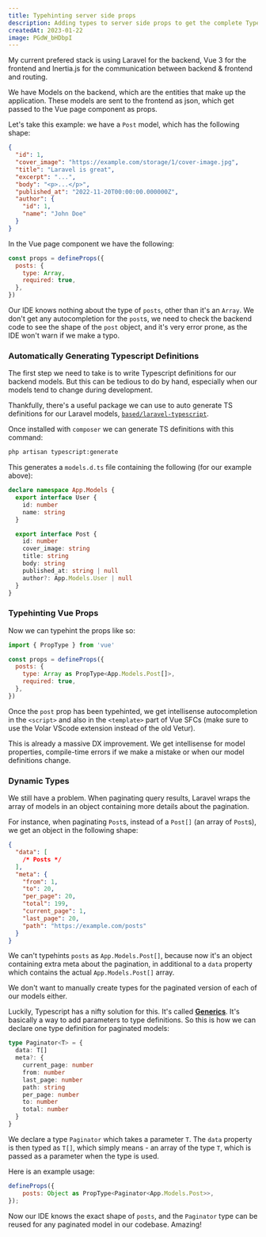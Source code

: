 ```yaml
---
title: Typehinting server side props
description: Adding types to server side props to get the complete Typescript experience with Vue
createdAt: 2023-01-22
image: PGdW_bHDbpI
---
```


My current prefered stack is using Laravel for the backend, Vue 3 for the frontend and Inertia.js for the communication between backend & frontend and routing.

We have Models on the backend, which are the entities that make up the application. These models are sent to the frontend as json, which get passed to the Vue page component as props.

Let's take this example: we have a `Post` model, which has the following shape:

```json
{
  "id": 1,
  "cover_image": "https://example.com/storage/1/cover-image.jpg",
  "title": "Laravel is great",
  "excerpt": "...",
  "body": "<p>...</p>",
  "published_at": "2022-11-20T00:00:00.000000Z",
  "author": {
    "id": 1,
    "name": "John Doe"
  }
}
```

In the Vue page component we have the following:

```js
const props = defineProps({
  posts: {
    type: Array,
    required: true,
  },
})
```

Our IDE knows nothing about the type of `posts`, other than it's an `Array`. We don't get any autocompletion for the `post`s, we need to check the backend code to see the shape of the `post` object, and it's very error prone, as the IDE won't warn if we make a typo.

### Automatically Generating Typescript Definitions

The first step we need to take is to write Typescript definitions for our backend models. But this can be tedious to do by hand, especially when our models tend to change during development.

Thankfully, there's a useful package we can use to auto generate TS definitions for our Laravel models, [`based/laravel-typescript`](https://github.com/lepikhinb/laravel-typescript).

Once installed with `composer` we can generate TS definitions with this command:

```bash
php artisan typescript:generate
```

This generates a `models.d.ts` file containing the following (for our example above):

```ts
declare namespace App.Models {
  export interface User {
    id: number
    name: string
  }

  export interface Post {
    id: number
    cover_image: string
    title: string
    body: string
    published_at: string | null
    author?: App.Models.User | null
  }
}
```

### Typehinting Vue Props

Now we can typehint the props like so:

```js
import { PropType } from 'vue'

const props = defineProps({
  posts: {
    type: Array as PropType<App.Models.Post[]>,
    required: true,
  },
})
```

Once the `post` prop has been typehinted, we get intellisense autocompletion in the `<script>` and also in the `<template>` part of Vue SFCs (make sure to use the Volar VScode extension instead of the old Vetur).

This is already a massive DX improvement. We get intellisense for model properties, compile-time errors if we make a mistake or when our model definitions change.

### Dynamic Types

We still have a problem. When paginating query results, Laravel wraps the array of models in an object containing more details about the pagination.

For instance, when paginating `Post`s, instead of a `Post[]` (an array of `Post`s), we get an object in the following shape:

```json
{
  "data": [
    /* Posts */
  ],
  "meta": {
    "from": 1,
    "to": 20,
    "per_page": 20,
    "total": 199,
    "current_page": 1,
    "last_page": 20,
    "path": "https://example.com/posts"
  }
}
```

We can't typehints `posts` as `App.Models.Post[]`, because now it's an object containing extra meta about the pagination, in additional to a `data` property which contains the actual `App.Models.Post[]` array.

We don't want to manually create types for the paginated version of each of our models either.

Luckily, Typescript has a nifty solution for this. It's called [**Generics**](https://www.typescriptlang.org/docs/handbook/2/generics.html). It's basically a way to add parameters to type definitions. So this is how we can declare one type definition for paginated models:

```ts
type Paginator<T> = {
  data: T[]
  meta?: {
    current_page: number
    from: number
    last_page: number
    path: string
    per_page: number
    to: number
    total: number
  }
}
```

We declare a type `Paginator` which takes a parameter `T`. The `data` property is then typed as `T[]`, which simply means - an array of the type `T`, which is passed as a parameter when the type is used.

Here is an example usage:

```js
defineProps({
    posts: Object as PropType<Paginator<App.Models.Post>>,
});
```

Now our IDE knows the exact shape of `posts`, and the `Paginator` type can be reused for any paginated model in our codebase. Amazing!
